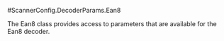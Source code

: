 #ScannerConfig.DecoderParams.Ean8

The Ean8 class provides access to parameters that are available for the Ean8 decoder.
